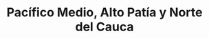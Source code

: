 ---
title: Pacífico Medio, Alto Patía y Norte del Cauca
menu:
 main:
  parent: territorios
weight: 3
---